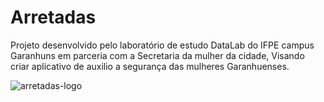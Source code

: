 # Arretadas

Projeto desenvolvido pelo laboratório de estudo DataLab do IFPE campus Garanhuns
em parceria com a Secretaria da mulher da cidade,
Visando criar aplicativo de auxilio a segurança das mulheres Garanhuenses.

![arretadas-logo](https://user-images.githubusercontent.com/53547531/83180038-3681d280-a0f9-11ea-9699-0223f0f072c4.png)
